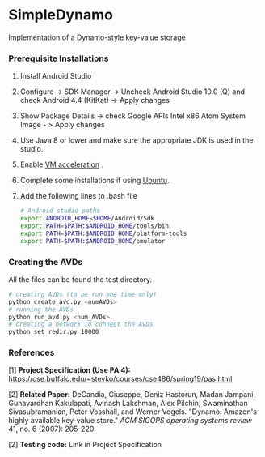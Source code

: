 # SimpleDynamo
Implementation of a Dynamo-style key-value storage

### Prerequisite Installations

1. Install Android Studio

2. Configure -> SDK Manager -> Uncheck Android Studio 10.0 (Q) and check Android 4.4 (KitKat) -> Apply changes

3. Show Package Details -> check Google APIs Intel x86 Atom
   System Image - > Apply changes

4. Use Java 8 or lower and make sure the appropriate JDK is used in the studio.

5. Enable [VM acceleration](https://developer.android.com/studio/run/emulator-acceleration.html#accel-vm) .

6. Complete some installations if using [Ubuntu](https://stackoverflow.com/questions/27078052/android-studio-build-error-on-ubuntu-install).

7. Add the following lines to .bash file 

   ```bash
   # Android studio paths
   export ANDROID_HOME=$HOME/Android/Sdk
   export PATH=$PATH:$ANDROID_HOME/tools/bin
   export PATH=$PATH:$ANDROID_HOME/platform-tools
   export PATH=$PATH:$ANDROID_HOME/emulator
   ```



### Creating the AVDs

All the files can be found the test directory.

```bash
# creating AVDs (to be run one time only)
python create_avd.py <numAVDs>
# running the AVDs
python run_avd.py <num_AVDs>
# creating a network to connect the AVDs
python set_redir.py 10000
```





### References

[1] **Project Specification (Use PA 4):** https://cse.buffalo.edu/~stevko/courses/cse486/spring19/pas.html

[2] **Related Paper:** DeCandia, Giuseppe, Deniz Hastorun, Madan Jampani, Gunavardhan Kakulapati, Avinash Lakshman, Alex Pilchin, Swaminathan Sivasubramanian, Peter Vosshall, and Werner Vogels. "Dynamo: Amazon's highly available key-value store." *ACM SIGOPS operating systems review* 41, no. 6 (2007): 205-220.

[2] **Testing code:** Link in Project Specification





